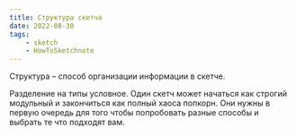 ```yaml
---
title: Структура скетча
date: 2022-08-30
tags:
    - sketch
    - HowToSketchnote
---
```


Структура – способ организации информации в скетче.

Разделение на типы условное. Один скетч может начаться как строгий модульный и закончиться как полный хаоса попкорн. Они нужны в первую очередь для того чтобы попробовать разные способы и выбрать те что подходят вам.
